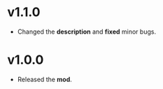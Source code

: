 # v1.1.0

 * Changed the **description** and **fixed** minor bugs.

# v1.0.0

 * Released the **mod**.